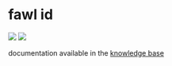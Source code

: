 # fawl id

![](https://api.checklyhq.com/v1/badges/checks/313c4309-82c8-4db7-8ea2-1e7055717c7f?style=flat&theme=default)
![](https://api.checklyhq.com/v1/badges/checks/313c4309-82c8-4db7-8ea2-1e7055717c7f?style=flat&theme=default&responseTime=true)

documentation available in the [knowledge base](https://kb.fawl.app)
